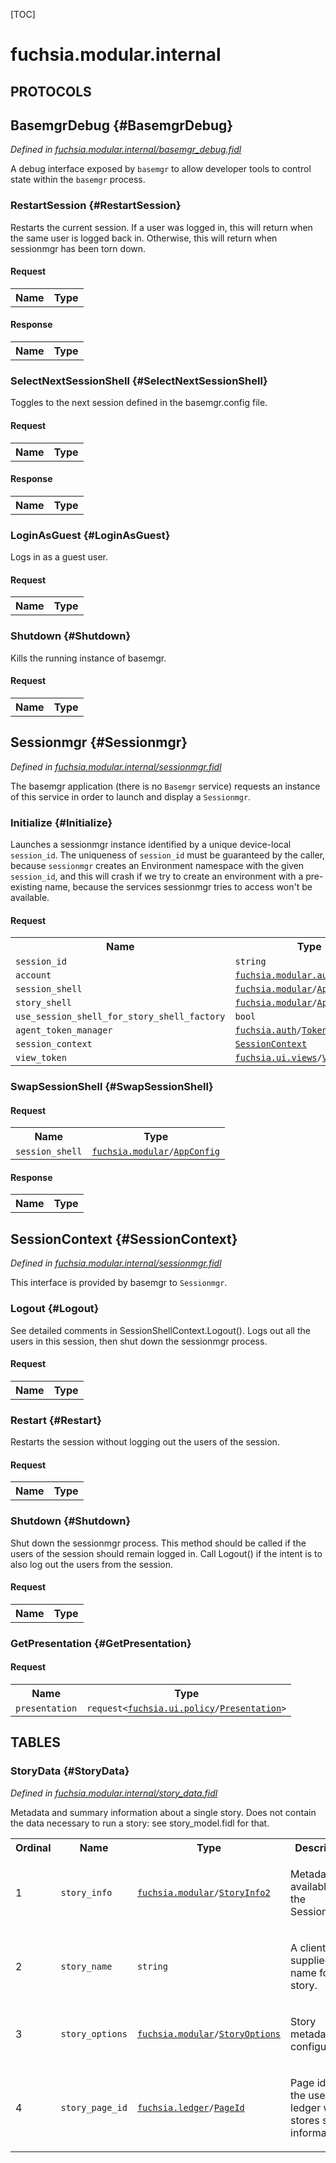 [TOC]

# fuchsia.modular.internal


## **PROTOCOLS**

## BasemgrDebug {#BasemgrDebug}
*Defined in [fuchsia.modular.internal/basemgr_debug.fidl](https://fuchsia.googlesource.com/fuchsia/+/master/sdk/fidl/fuchsia.modular.internal/basemgr_debug.fidl#10)*

<p>A debug interface exposed by <code>basemgr</code> to allow developer tools to control
state within the <code>basemgr</code> process.</p>

### RestartSession {#RestartSession}

<p>Restarts the current session. If a user was logged in, this will return
when the same user is logged back in. Otherwise, this will return when
sessionmgr has been torn down.</p>

#### Request
<table>
    <tr><th>Name</th><th>Type</th></tr>
    </table>


#### Response
<table>
    <tr><th>Name</th><th>Type</th></tr>
    </table>

### SelectNextSessionShell {#SelectNextSessionShell}

<p>Toggles to the next session defined in the basemgr.config file.</p>

#### Request
<table>
    <tr><th>Name</th><th>Type</th></tr>
    </table>


#### Response
<table>
    <tr><th>Name</th><th>Type</th></tr>
    </table>

### LoginAsGuest {#LoginAsGuest}

<p>Logs in as a guest user.</p>

#### Request
<table>
    <tr><th>Name</th><th>Type</th></tr>
    </table>



### Shutdown {#Shutdown}

<p>Kills the running instance of basemgr.</p>

#### Request
<table>
    <tr><th>Name</th><th>Type</th></tr>
    </table>



## Sessionmgr {#Sessionmgr}
*Defined in [fuchsia.modular.internal/sessionmgr.fidl](https://fuchsia.googlesource.com/fuchsia/+/master/sdk/fidl/fuchsia.modular.internal/sessionmgr.fidl#16)*

<p>The basemgr application (there is no <code>Basemgr</code> service) requests
an instance of this service in order to launch and display a <code>Sessionmgr</code>.</p>

### Initialize {#Initialize}

<p>Launches a sessionmgr instance identified by a unique device-local
<code>session_id</code>. The uniqueness of <code>session_id</code> must be guaranteed by the
caller, because <code>sessionmgr</code> creates an Environment namespace with the
given <code>session_id</code>, and this will crash if we try to create an
environment with a pre-existing name, because the services sessionmgr
tries to access won't be available.</p>

#### Request
<table>
    <tr><th>Name</th><th>Type</th></tr>
    <tr>
            <td><code>session_id</code></td>
            <td>
                <code>string</code>
            </td>
        </tr><tr>
            <td><code>account</code></td>
            <td>
                <code><a class='link' href='../fuchsia.modular.auth/'>fuchsia.modular.auth</a>/<a class='link' href='../fuchsia.modular.auth/#Account'>Account</a>?</code>
            </td>
        </tr><tr>
            <td><code>session_shell</code></td>
            <td>
                <code><a class='link' href='../fuchsia.modular/'>fuchsia.modular</a>/<a class='link' href='../fuchsia.modular/#AppConfig'>AppConfig</a></code>
            </td>
        </tr><tr>
            <td><code>story_shell</code></td>
            <td>
                <code><a class='link' href='../fuchsia.modular/'>fuchsia.modular</a>/<a class='link' href='../fuchsia.modular/#AppConfig'>AppConfig</a></code>
            </td>
        </tr><tr>
            <td><code>use_session_shell_for_story_shell_factory</code></td>
            <td>
                <code>bool</code>
            </td>
        </tr><tr>
            <td><code>agent_token_manager</code></td>
            <td>
                <code><a class='link' href='../fuchsia.auth/'>fuchsia.auth</a>/<a class='link' href='../fuchsia.auth/#TokenManager'>TokenManager</a>?</code>
            </td>
        </tr><tr>
            <td><code>session_context</code></td>
            <td>
                <code><a class='link' href='#SessionContext'>SessionContext</a></code>
            </td>
        </tr><tr>
            <td><code>view_token</code></td>
            <td>
                <code><a class='link' href='../fuchsia.ui.views/'>fuchsia.ui.views</a>/<a class='link' href='../fuchsia.ui.views/#ViewToken'>ViewToken</a></code>
            </td>
        </tr></table>



### SwapSessionShell {#SwapSessionShell}


#### Request
<table>
    <tr><th>Name</th><th>Type</th></tr>
    <tr>
            <td><code>session_shell</code></td>
            <td>
                <code><a class='link' href='../fuchsia.modular/'>fuchsia.modular</a>/<a class='link' href='../fuchsia.modular/#AppConfig'>AppConfig</a></code>
            </td>
        </tr></table>


#### Response
<table>
    <tr><th>Name</th><th>Type</th></tr>
    </table>

## SessionContext {#SessionContext}
*Defined in [fuchsia.modular.internal/sessionmgr.fidl](https://fuchsia.googlesource.com/fuchsia/+/master/sdk/fidl/fuchsia.modular.internal/sessionmgr.fidl#39)*

<p>This interface is provided by basemgr to <code>Sessionmgr</code>.</p>

### Logout {#Logout}

<p>See detailed comments in SessionShellContext.Logout(). Logs out all the
users in this session, then shut down the sessionmgr process.</p>

#### Request
<table>
    <tr><th>Name</th><th>Type</th></tr>
    </table>



### Restart {#Restart}

<p>Restarts the session without logging out the users of the session.</p>

#### Request
<table>
    <tr><th>Name</th><th>Type</th></tr>
    </table>



### Shutdown {#Shutdown}

<p>Shut down the sessionmgr process. This method should be called if the
users of the session should remain logged in. Call Logout() if the intent
is to also log out the users from the session.</p>

#### Request
<table>
    <tr><th>Name</th><th>Type</th></tr>
    </table>



### GetPresentation {#GetPresentation}


#### Request
<table>
    <tr><th>Name</th><th>Type</th></tr>
    <tr>
            <td><code>presentation</code></td>
            <td>
                <code>request&lt;<a class='link' href='../fuchsia.ui.policy/'>fuchsia.ui.policy</a>/<a class='link' href='../fuchsia.ui.policy/#Presentation'>Presentation</a>&gt;</code>
            </td>
        </tr></table>









## **TABLES**

### StoryData {#StoryData}


*Defined in [fuchsia.modular.internal/story_data.fidl](https://fuchsia.googlesource.com/fuchsia/+/master/sdk/fidl/fuchsia.modular.internal/story_data.fidl#12)*

<p>Metadata and summary information about a single story.  Does not contain the
data necessary to run a story: see story_model.fidl for that.</p>


<table>
    <tr><th>Ordinal</th><th>Name</th><th>Type</th><th>Description</th></tr>
    <tr>
            <td>1</td>
            <td><code>story_info</code></td>
            <td>
                <code><a class='link' href='../fuchsia.modular/'>fuchsia.modular</a>/<a class='link' href='../fuchsia.modular/#StoryInfo2'>StoryInfo2</a></code>
            </td>
            <td><p>Metadata available to the SessionShell.</p>
</td>
        </tr><tr>
            <td>2</td>
            <td><code>story_name</code></td>
            <td>
                <code>string</code>
            </td>
            <td><p>A client-supplied name for this story.</p>
</td>
        </tr><tr>
            <td>3</td>
            <td><code>story_options</code></td>
            <td>
                <code><a class='link' href='../fuchsia.modular/'>fuchsia.modular</a>/<a class='link' href='../fuchsia.modular/#StoryOptions'>StoryOptions</a></code>
            </td>
            <td><p>Story metadata and configuration.</p>
</td>
        </tr><tr>
            <td>4</td>
            <td><code>story_page_id</code></td>
            <td>
                <code><a class='link' href='../fuchsia.ledger/'>fuchsia.ledger</a>/<a class='link' href='../fuchsia.ledger/#PageId'>PageId</a></code>
            </td>
            <td><p>Page id on the user's ledger which stores story information.</p>
</td>
        </tr></table>









